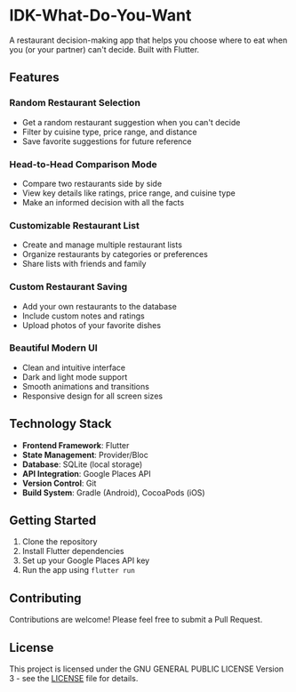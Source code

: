 # IDK-What-Do-You-Want

A restaurant decision-making app that helps you choose where to eat when you (or your partner) can't decide. Built with Flutter.

## Features

### Random Restaurant Selection
- Get a random restaurant suggestion when you can't decide
- Filter by cuisine type, price range, and distance
- Save favorite suggestions for future reference

### Head-to-Head Comparison Mode
- Compare two restaurants side by side
- View key details like ratings, price range, and cuisine type
- Make an informed decision with all the facts

### Customizable Restaurant List
- Create and manage multiple restaurant lists
- Organize restaurants by categories or preferences
- Share lists with friends and family

### Custom Restaurant Saving
- Add your own restaurants to the database
- Include custom notes and ratings
- Upload photos of your favorite dishes

### Beautiful Modern UI
- Clean and intuitive interface
- Dark and light mode support
- Smooth animations and transitions
- Responsive design for all screen sizes

## Technology Stack

- **Frontend Framework**: Flutter
- **State Management**: Provider/Bloc
- **Database**: SQLite (local storage)
- **API Integration**: Google Places API
- **Version Control**: Git
- **Build System**: Gradle (Android), CocoaPods (iOS)

## Getting Started

1. Clone the repository
2. Install Flutter dependencies
3. Set up your Google Places API key
4. Run the app using `flutter run`

## Contributing

Contributions are welcome! Please feel free to submit a Pull Request.

## License

This project is licensed under the GNU GENERAL PUBLIC LICENSE Version 3 - see the [LICENSE](LICENSE) file for details.